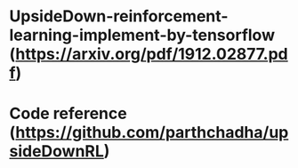 # UpsideDown-reinforcement-learning-implement-by-tensorflow (https://arxiv.org/pdf/1912.02877.pdf)
# Code reference (https://github.com/parthchadha/upsideDownRL)

